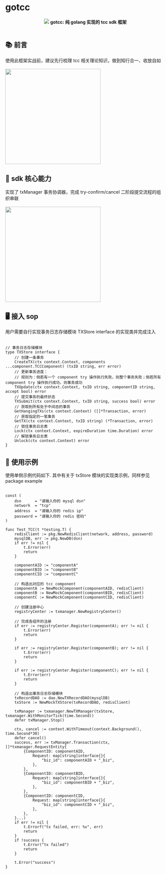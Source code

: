 # gotcc

<p align="center">
<img src="https://github.com/xiaoxuxiansheng/gotcc/blob/main/img/sdk_frame.png" />
<b>gotcc: 纯 golang 实现的 tcc sdk 框架</b>
<br/><br/>
</p>

## 📚 前言
使用此框架实战前，建议先行梳理 tcc 相关理论知识，做到知行合一、收放自如<br/><br/>
<img src="https://github.com/xiaoxuxiansheng/xtimer/blob/main/img/tcc_theory_frame.png" height="300px"/>

## 📖 sdk 核心能力
实现了 txManager 事务协调器，完成 try-confirm/cancel 二阶段提交流程的组织串联<br/><br/>
<img src="https://github.com/xiaoxuxiansheng/xtimer/blob/main/img/2pc.png" height="300px"/>

## 🖥 接入 sop
用户需要自行实现事务日志存储模块 TXStore interface 的实现类并完成注入<br/><br/>
```
// 事务日志存储模块
type TXStore interface {
	// 创建一条事务
	CreateTX(ctx context.Context, components ...component.TCCComponent) (txID string, err error)
	// 更新事务进度：
	// 规则为：倘若有一个 component try 操作执行失败，则整个事务失败；倘若所有 component try 操作执行成功，则事务成功
	TXUpdate(ctx context.Context, txID string, componentID string, accept bool) error
	// 提交事务的最终状态
	TXSubmit(ctx context.Context, txID string, success bool) error
	// 获取到所有处于中间态的事务
	GetHangingTXs(ctx context.Context) ([]*Transaction, error)
	// 获取指定的一笔事务
	GetTX(ctx context.Context, txID string) (*Transaction, error)
	// 锁住事务日志表
	Lock(ctx context.Context, expireDuration time.Duration) error
	// 解锁事务日志表
	Unlock(ctx context.Context) error
}
```

## 🐧 使用示例
使用单侧示例代码如下. 其中有关于 txStore 模块的实现类示例，同样参见 package example<br/><br/>
```
const (
	dsn      = "请输入你的 mysql dsn"
	network  = "tcp"
	address  = "请输入你的 redis ip"
	password = "请输入你的 redis 密码"
)

func Test_TCC(t *testing.T) {
	redisClient := pkg.NewRedisClient(network, address, password)
	mysqlDB, err := pkg.NewDB(dsn)
	if err != nil {
		t.Error(err)
		return
	}

	componentAID := "componentA"
	componentBID := "componentB"
	componentCID := "componentC"

	// 构造出对应的 tcc component
	componentA := NewMockComponent(componentAID, redisClient)
	componentB := NewMockComponent(componentBID, redisClient)
	componentC := NewMockComponent(componentCID, redisClient)

	// 创建注册中心
	registryCenter := txmanager.NewRegistryCenter()

	// 完成各组件的注册
	if err := registryCenter.Register(componentA); err != nil {
		t.Error(err)
		return
	}

	if err := registryCenter.Register(componentB); err != nil {
		t.Error(err)
		return
	}

	if err := registryCenter.Register(componentC); err != nil {
		t.Error(err)
		return
	}

	// 构造出事务日志存储模块
	txRecordDAO := dao.NewTXRecordDAO(mysqlDB)
	txStore := NewMockTXStore(txRecordDAO, redisClient)

	txManager := txmanager.NewTXManager(txStore, txmanager.WithMonitorTick(time.Second))
	defer txManager.Stop()

	ctx, cancel := context.WithTimeout(context.Background(), time.Second*30)
	defer cancel()
	success, err := txManager.Transaction(ctx, []*txmanager.RequestEntity{
		{ComponentID: componentAID,
			Request: map[string]interface{}{
				"biz_id": componentAID + "_biz",
			},
		},
		{ComponentID: componentBID,
			Request: map[string]interface{}{
				"biz_id": componentBID + "_biz",
			},
		},
		{ComponentID: componentCID,
			Request: map[string]interface{}{
				"biz_id": componentCID + "_biz",
			},
		},
	}...)
	if err != nil {
		t.Errorf("tx failed, err: %v", err)
		return
	}
	if !success {
		t.Error("tx failed")
		return
	}

	t.Error("success")
}
```



